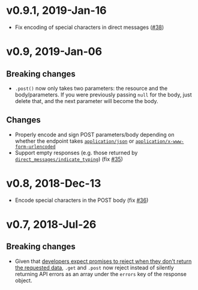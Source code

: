 # v0.9.1, 2019-Jan-16

- Fix encoding of special characters in direct messages ([#38](https://github.com/draftbit/twitter-lite/issues/38))

# v0.9, 2019-Jan-06

## Breaking changes

- `.post()` now only takes two parameters: the resource and the body/parameters. If you were previously passing `null` for the body, just delete that, and the next parameter will become the body.

## Changes

- Properly encode and sign POST parameters/body depending on whether the endpoint takes [`application/json`](https://developer.twitter.com/en/docs/direct-messages/sending-and-receiving/api-reference/new-event) or [`application/x-www-form-urlencoded`](https://developer.twitter.com/en/docs/basics/authentication/guides/creating-a-signature)
- Support empty responses (e.g. those returned by [`direct_messages/indicate_typing`](https://developer.twitter.com/en/docs/direct-messages/typing-indicator-and-read-receipts/api-reference/new-typing-indicator)) (fix [#35](https://github.com/draftbit/twitter-lite/issues/35))

# v0.8, 2018-Dec-13

- Encode special characters in the POST body (fix [#36](https://github.com/draftbit/twitter-lite/issues/36))

# v0.7, 2018-Jul-26

## Breaking changes

- Given that [developers expect promises to reject when they don't return the requested data](https://github.com/ttezel/twit/issues/256), `.get` and `.post` now reject instead of silently returning API errors as an array under the `errors` key of the response object.
